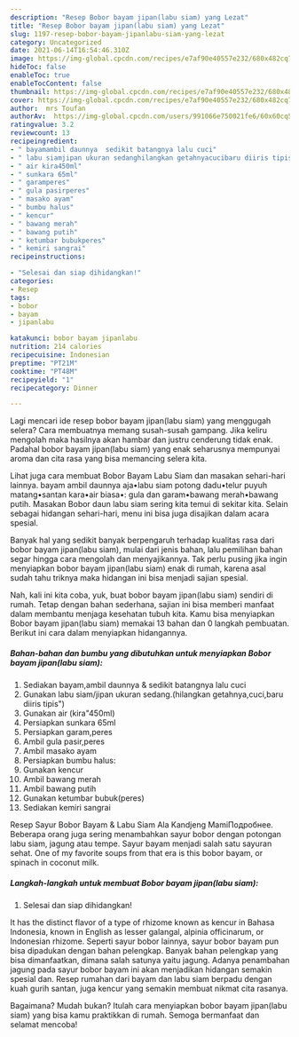 ```yaml
---
description: "Resep Bobor bayam jipan(labu siam) yang Lezat"
title: "Resep Bobor bayam jipan(labu siam) yang Lezat"
slug: 1197-resep-bobor-bayam-jipanlabu-siam-yang-lezat
category: Uncategorized
date: 2021-06-14T16:54:46.310Z
image: https://img-global.cpcdn.com/recipes/e7af90e40557e232/680x482cq70/bobor-bayam-jipanlabu-siam-foto-resep-utama.jpg
hideToc: false
enableToc: true
enableTocContent: false
thumbnail: https://img-global.cpcdn.com/recipes/e7af90e40557e232/680x482cq70/bobor-bayam-jipanlabu-siam-foto-resep-utama.jpg
cover: https://img-global.cpcdn.com/recipes/e7af90e40557e232/680x482cq70/bobor-bayam-jipanlabu-siam-foto-resep-utama.jpg
author:  mrs Toufan
authorAv:  https://img-global.cpcdn.com/users/991066e750021fe6/60x60cq50/avatar.jpg
ratingvalue: 3.2
reviewcount: 13
recipeingredient:
- " bayamambil daunnya  sedikit batangnya lalu cuci"
- " labu siamjipan ukuran sedanghilangkan getahnyacucibaru diiris tipis"
- " air kira450ml"
- " sunkara 65ml"
- " garamperes"
- " gula pasirperes"
- " masako ayam"
- " bumbu halus"
- " kencur"
- " bawang merah"
- " bawang putih"
- " ketumbar bubukperes"
- " kemiri sangrai"
recipeinstructions:

- "Selesai dan siap dihidangkan!"
categories:
- Resep
tags:
- bobor
- bayam
- jipanlabu

katakunci: bobor bayam jipanlabu 
nutrition: 214 calories
recipecuisine: Indonesian
preptime: "PT21M"
cooktime: "PT48M"
recipeyield: "1"
recipecategory: Dinner

---
```



Lagi mencari ide resep bobor bayam jipan(labu siam) yang menggugah selera? Cara membuatnya memang susah-susah gampang. Jika keliru mengolah maka hasilnya akan hambar dan justru cenderung tidak enak. Padahal bobor bayam jipan(labu siam) yang enak seharusnya mempunyai aroma dan cita rasa yang bisa memancing selera kita.


Lihat juga cara membuat Bobor Bayam Labu Siam dan masakan sehari-hari lainnya. bayam ambil daunnya aja•labu siam potong dadu•telur puyuh matang•santan kara•air biasa•: gula dan garam•bawang merah•bawang putih. Masakan Bobor daun labu siam sering kita temui di sekitar kita. Selain sebagai hidangan sehari-hari, menu ini bisa juga disajikan dalam acara spesial.

Banyak hal yang sedikit banyak berpengaruh terhadap kualitas rasa dari bobor bayam jipan(labu siam), mulai dari jenis bahan, lalu pemilihan bahan segar hingga cara mengolah dan menyajikannya. Tak perlu pusing jika ingin menyiapkan bobor bayam jipan(labu siam) enak di rumah, karena asal sudah tahu triknya maka hidangan ini bisa menjadi sajian spesial.


Nah, kali ini kita coba, yuk, buat bobor bayam jipan(labu siam) sendiri di rumah. Tetap dengan bahan sederhana, sajian ini bisa memberi manfaat dalam membantu menjaga kesehatan tubuh kita. Kamu bisa menyiapkan Bobor bayam jipan(labu siam) memakai 13 bahan dan 0 langkah pembuatan. Berikut ini cara dalam menyiapkan hidangannya.

<!--inarticleads1-->

##### Bahan-bahan dan bumbu yang dibutuhkan untuk menyiapkan Bobor bayam jipan(labu siam):

1. Sediakan  bayam,ambil daunnya &amp; sedikit batangnya lalu cuci
1. Gunakan  labu siam/jipan ukuran sedang.(hilangkan getahnya,cuci,baru diiris tipis&#34;)
1. Gunakan  air (kira&#34;450ml)
1. Persiapkan  sunkara 65ml
1. Persiapkan  garam,peres
1. Ambil  gula pasir,peres
1. Ambil  masako ayam
1. Persiapkan  bumbu halus:
1. Gunakan  kencur
1. Ambil  bawang merah
1. Ambil  bawang putih
1. Gunakan  ketumbar bubuk(peres)
1. Sediakan  kemiri sangrai


Resep Sayur Bobor Bayam &amp; Labu Siam Ala Kandjeng MamiПодробнее. Beberapa orang juga sering menambahkan sayur bobor dengan potongan labu siam, jagung atau tempe. Sayur bayam menjadi salah satu sayuran sehat. One of my favorite soups from that era is this bobor bayam, or spinach in coconut milk. 

<!--inarticleads2-->

##### Langkah-langkah untuk membuat Bobor bayam jipan(labu siam):


1. Selesai dan siap dihidangkan!

It has the distinct flavor of a type of rhizome known as kencur in Bahasa Indonesia, known in English as lesser galangal, alpinia officinarum, or Indonesian rhizome. Seperti sayur bobor lainnya, sayur bobor bayam pun bisa dipadukan dengan bahan pelengkap. Banyak bahan pelengkap yang bisa dimanfaatkan, dimana salah satunya yaitu jagung. Adanya penambahan jagung pada sayur bobor bayam ini akan menjadikan hidangan semakin spesial dan. Resep rumahan dari bayam dan labu siam berpadu dengan kuah gurih santan, juga kencur yang semakin membuat nikmat cita rasanya. 

Bagaimana? Mudah bukan? Itulah cara menyiapkan bobor bayam jipan(labu siam) yang bisa kamu praktikkan di rumah. Semoga bermanfaat dan selamat mencoba!
